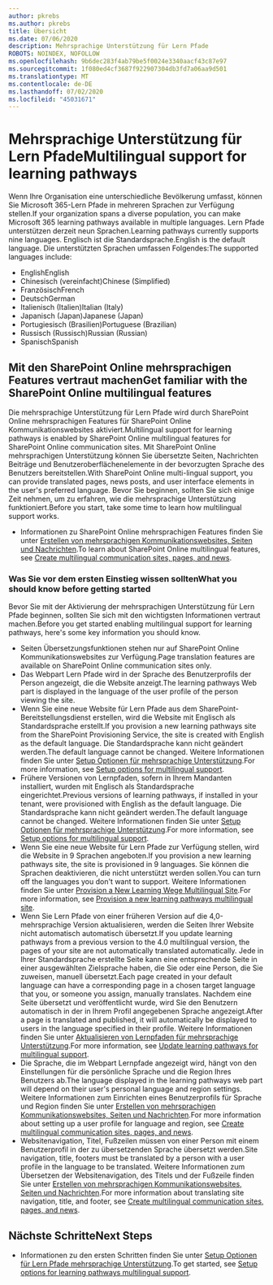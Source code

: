 ```yaml
---
author: pkrebs
ms.author: pkrebs
title: Übersicht
ms.date: 07/06/2020
description: Mehrsprachige Unterstützung für Lern Pfade
ROBOTS: NOINDEX, NOFOLLOW
ms.openlocfilehash: 9b6dec283f4ab79be5f0024e3340aacf43c87e97
ms.sourcegitcommit: 1f080ed4cf3687f922907304db3fd7a06aa9d501
ms.translationtype: MT
ms.contentlocale: de-DE
ms.lasthandoff: 07/02/2020
ms.locfileid: "45031671"
---
```

# <a name="multilingual-support-for-learning-pathways"></a><span data-ttu-id="b6c5d-103">Mehrsprachige Unterstützung für Lern Pfade</span><span class="sxs-lookup"><span data-stu-id="b6c5d-103">Multilingual support for learning pathways</span></span>

<span data-ttu-id="b6c5d-104">Wenn Ihre Organisation eine unterschiedliche Bevölkerung umfasst, können Sie Microsoft 365-Lern Pfade in mehreren Sprachen zur Verfügung stellen.</span><span class="sxs-lookup"><span data-stu-id="b6c5d-104">If your organization spans a diverse population, you can make Microsoft 365 learning pathways available in multiple languages.</span></span> <span data-ttu-id="b6c5d-105">Lern Pfade unterstützen derzeit neun Sprachen.</span><span class="sxs-lookup"><span data-stu-id="b6c5d-105">Learning pathways currently supports nine languages.</span></span> <span data-ttu-id="b6c5d-106">Englisch ist die Standardsprache.</span><span class="sxs-lookup"><span data-stu-id="b6c5d-106">English is the default language.</span></span> <span data-ttu-id="b6c5d-107">Die unterstützten Sprachen umfassen Folgendes:</span><span class="sxs-lookup"><span data-stu-id="b6c5d-107">The supported languages include:</span></span>   

- <span data-ttu-id="b6c5d-108">English</span><span class="sxs-lookup"><span data-stu-id="b6c5d-108">English</span></span>    
- <span data-ttu-id="b6c5d-109">Chinesisch (vereinfacht)</span><span class="sxs-lookup"><span data-stu-id="b6c5d-109">Chinese (Simplified)</span></span>
- <span data-ttu-id="b6c5d-110">Französisch</span><span class="sxs-lookup"><span data-stu-id="b6c5d-110">French</span></span>
- <span data-ttu-id="b6c5d-111">Deutsch</span><span class="sxs-lookup"><span data-stu-id="b6c5d-111">German</span></span>
- <span data-ttu-id="b6c5d-112">Italienisch (Italien)</span><span class="sxs-lookup"><span data-stu-id="b6c5d-112">Italian (Italy)</span></span>
- <span data-ttu-id="b6c5d-113">Japanisch (Japan)</span><span class="sxs-lookup"><span data-stu-id="b6c5d-113">Japanese (Japan)</span></span>
- <span data-ttu-id="b6c5d-114">Portugiesisch (Brasilien)</span><span class="sxs-lookup"><span data-stu-id="b6c5d-114">Portuguese (Brazilian)</span></span>
- <span data-ttu-id="b6c5d-115">Russisch (Russisch)</span><span class="sxs-lookup"><span data-stu-id="b6c5d-115">Russian (Russian)</span></span>
- <span data-ttu-id="b6c5d-116">Spanisch</span><span class="sxs-lookup"><span data-stu-id="b6c5d-116">Spanish</span></span>

## <a name="get-familiar-with-the-sharepoint-online-multilingual-features"></a><span data-ttu-id="b6c5d-117">Mit den SharePoint Online mehrsprachigen Features vertraut machen</span><span class="sxs-lookup"><span data-stu-id="b6c5d-117">Get familiar with the SharePoint Online multilingual features</span></span>
<span data-ttu-id="b6c5d-118">Die mehrsprachige Unterstützung für Lern Pfade wird durch SharePoint Online mehrsprachigen Features für SharePoint Online Kommunikationswebsites aktiviert.</span><span class="sxs-lookup"><span data-stu-id="b6c5d-118">Multilingual support for learning pathways is enabled by SharePoint Online multilingual features for SharePoint Online communication sites.</span></span>
<span data-ttu-id="b6c5d-119">Mit SharePoint Online mehrsprachigen Unterstützung können Sie übersetzte Seiten, Nachrichten Beiträge und Benutzeroberflächenelemente in der bevorzugten Sprache des Benutzers bereitstellen.</span><span class="sxs-lookup"><span data-stu-id="b6c5d-119">With SharePoint Online multi-lingual support, you can provide translated pages, news posts, and user interface elements in the user's preferred language.</span></span> <span data-ttu-id="b6c5d-120">Bevor Sie beginnen, sollten Sie sich einige Zeit nehmen, um zu erfahren, wie die mehrsprachige Unterstützung funktioniert.</span><span class="sxs-lookup"><span data-stu-id="b6c5d-120">Before you start, take some time to learn how multilingual support works.</span></span> 
- <span data-ttu-id="b6c5d-121">Informationen zu SharePoint Online mehrsprachigen Features finden Sie unter [Erstellen von mehrsprachigen Kommunikationswebsites, Seiten und Nachrichten](https://support.office.com/article/2bb7d610-5453-41c6-a0e8-6f40b3ed750c).</span><span class="sxs-lookup"><span data-stu-id="b6c5d-121">To learn about SharePoint Online multilingual features, see [Create multilingual communication sites, pages, and news](https://support.office.com/article/2bb7d610-5453-41c6-a0e8-6f40b3ed750c).</span></span> 

### <a name="what-you-should-know-before-getting-started"></a><span data-ttu-id="b6c5d-122">Was Sie vor dem ersten Einstieg wissen sollten</span><span class="sxs-lookup"><span data-stu-id="b6c5d-122">What you should know before getting started</span></span> 
<span data-ttu-id="b6c5d-123">Bevor Sie mit der Aktivierung der mehrsprachigen Unterstützung für Lern Pfade beginnen, sollten Sie sich mit den wichtigsten Informationen vertraut machen.</span><span class="sxs-lookup"><span data-stu-id="b6c5d-123">Before you get started enabling multilingual support for learning pathways, here's some key information you should know.</span></span> 

- <span data-ttu-id="b6c5d-124">Seiten Übersetzungsfunktionen stehen nur auf SharePoint Online Kommunikationswebsites zur Verfügung.</span><span class="sxs-lookup"><span data-stu-id="b6c5d-124">Page translation features are available on SharePoint Online communication sites only.</span></span>
- <span data-ttu-id="b6c5d-125">Das Webpart Lern Pfade wird in der Sprache des Benutzerprofils der Person angezeigt, die die Website anzeigt.</span><span class="sxs-lookup"><span data-stu-id="b6c5d-125">The learning pathways Web part is displayed in the language of the user profile of the person viewing the site.</span></span>   
- <span data-ttu-id="b6c5d-126">Wenn Sie eine neue Website für Lern Pfade aus dem SharePoint-Bereitstellungsdienst erstellen, wird die Website mit Englisch als Standardsprache erstellt.</span><span class="sxs-lookup"><span data-stu-id="b6c5d-126">If you provision a new learning pathways site from the SharePoint Provisioning Service, the site is created with English as the default language.</span></span> <span data-ttu-id="b6c5d-127">Die Standardsprache kann nicht geändert werden.</span><span class="sxs-lookup"><span data-stu-id="b6c5d-127">The default language cannot be changed.</span></span> <span data-ttu-id="b6c5d-128">Weitere Informationen finden Sie unter [Setup Optionen für mehrsprachige Unterstützung](https://docs.microsoft.com/office365/customlearning/custom_setupoptions_ml).</span><span class="sxs-lookup"><span data-stu-id="b6c5d-128">For more information, see [Setup options for multilingual support](https://docs.microsoft.com/office365/customlearning/custom_setupoptions_ml).</span></span>
- <span data-ttu-id="b6c5d-129">Frühere Versionen von Lernpfaden, sofern in Ihrem Mandanten installiert, wurden mit Englisch als Standardsprache eingerichtet.</span><span class="sxs-lookup"><span data-stu-id="b6c5d-129">Previous versions of learning pathways, if installed in your tenant, were provisioned with English as the default language.</span></span> <span data-ttu-id="b6c5d-130">Die Standardsprache kann nicht geändert werden.</span><span class="sxs-lookup"><span data-stu-id="b6c5d-130">The default language cannot be changed.</span></span> <span data-ttu-id="b6c5d-131">Weitere Informationen finden Sie unter [Setup Optionen für mehrsprachige Unterstützung](https://docs.microsoft.com/office365/customlearning/custom_setupoptions_ml).</span><span class="sxs-lookup"><span data-stu-id="b6c5d-131">For more information, see [Setup options for multilingual support](https://docs.microsoft.com/office365/customlearning/custom_setupoptions_ml).</span></span>
- <span data-ttu-id="b6c5d-132">Wenn Sie eine neue Website für Lern Pfade zur Verfügung stellen, wird die Website in 9 Sprachen angeboten.</span><span class="sxs-lookup"><span data-stu-id="b6c5d-132">If you provision a new learning pathways site, the site is provisioned in 9 languages.</span></span> <span data-ttu-id="b6c5d-133">Sie können die Sprachen deaktivieren, die nicht unterstützt werden sollen.</span><span class="sxs-lookup"><span data-stu-id="b6c5d-133">You can turn off the languages you don't want to support.</span></span> <span data-ttu-id="b6c5d-134">Weitere Informationen finden Sie unter [Provision a New Learning Wege Multilingual Site](https://docs.microsoft.com/office365/customlearning/custom_provision_ml).</span><span class="sxs-lookup"><span data-stu-id="b6c5d-134">For more information, see [Provision a new learning pathways multilingual site](https://docs.microsoft.com/office365/customlearning/custom_provision_ml).</span></span>  
- <span data-ttu-id="b6c5d-135">Wenn Sie Lern Pfade von einer früheren Version auf die 4,0-mehrsprachige Version aktualisieren, werden die Seiten Ihrer Website nicht automatisch automatisch übersetzt.</span><span class="sxs-lookup"><span data-stu-id="b6c5d-135">If you update learning pathways from a previous version to the 4.0 multilingual version, the pages of your site are not automatically translated automatically.</span></span> <span data-ttu-id="b6c5d-136">Jede in Ihrer Standardsprache erstellte Seite kann eine entsprechende Seite in einer ausgewählten Zielsprache haben, die Sie oder eine Person, die Sie zuweisen, manuell übersetzt.</span><span class="sxs-lookup"><span data-stu-id="b6c5d-136">Each page created in your default language can have a corresponding page in a chosen target language that you, or someone you assign, manually translates.</span></span> <span data-ttu-id="b6c5d-137">Nachdem eine Seite übersetzt und veröffentlicht wurde, wird Sie den Benutzern automatisch in der in Ihrem Profil angegebenen Sprache angezeigt.</span><span class="sxs-lookup"><span data-stu-id="b6c5d-137">After a page is translated and published, it will automatically be displayed to users in the language specified in their profile.</span></span> <span data-ttu-id="b6c5d-138">Weitere Informationen finden Sie unter [Aktualisieren von Lernpfaden für mehrsprachige Unterstützung](https://docs.microsoft.com/office365/customlearning/custom_update_ml).</span><span class="sxs-lookup"><span data-stu-id="b6c5d-138">For more information, see [Update learning pathways for multilingual support](https://docs.microsoft.com/office365/customlearning/custom_update_ml).</span></span> 
- <span data-ttu-id="b6c5d-139">Die Sprache, die im Webpart Lernpfade angezeigt wird, hängt von den Einstellungen für die persönliche Sprache und die Region Ihres Benutzers ab.</span><span class="sxs-lookup"><span data-stu-id="b6c5d-139">The language displayed in the learning pathways web part will depend on their user's personal language and region settings.</span></span> <span data-ttu-id="b6c5d-140">Weitere Informationen zum Einrichten eines Benutzerprofils für Sprache und Region finden Sie unter [Erstellen von mehrsprachigen Kommunikationswebsites, Seiten und Nachrichten](https://support.office.com/article/2bb7d610-5453-41c6-a0e8-6f40b3ed750c).</span><span class="sxs-lookup"><span data-stu-id="b6c5d-140">For more information about setting up a user profile for language and region, see [Create multilingual communication sites, pages, and news](https://support.office.com/article/2bb7d610-5453-41c6-a0e8-6f40b3ed750c).</span></span> 
- <span data-ttu-id="b6c5d-141">Websitenavigation, Titel, Fußzeilen müssen von einer Person mit einem Benutzerprofil in der zu übersetzenden Sprache übersetzt werden.</span><span class="sxs-lookup"><span data-stu-id="b6c5d-141">Site navigation, title, footers must be translated by a person with a user profile in the language to be translated.</span></span> <span data-ttu-id="b6c5d-142">Weitere Informationen zum Übersetzen der Websitenavigation, des Titels und der Fußzeile finden Sie unter [Erstellen von mehrsprachigen Kommunikationswebsites, Seiten und Nachrichten](https://support.office.com/article/2bb7d610-5453-41c6-a0e8-6f40b3ed750c).</span><span class="sxs-lookup"><span data-stu-id="b6c5d-142">For more information about translating site navigation, title, and footer, see [Create multilingual communication sites, pages, and news](https://support.office.com/article/2bb7d610-5453-41c6-a0e8-6f40b3ed750c).</span></span>

## <a name="next-steps"></a><span data-ttu-id="b6c5d-143">Nächste Schritte</span><span class="sxs-lookup"><span data-stu-id="b6c5d-143">Next Steps</span></span>
- <span data-ttu-id="b6c5d-144">Informationen zu den ersten Schritten finden Sie unter [Setup Optionen für Lern Pfade mehrsprachige Unterstützung](https://docs.microsoft.com/office365/customlearning/custom_setupoptions_ml).</span><span class="sxs-lookup"><span data-stu-id="b6c5d-144">To get started, see [Setup options for learning pathways multilingual support](https://docs.microsoft.com/office365/customlearning/custom_setupoptions_ml).</span></span>